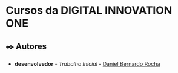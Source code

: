 

# Cursos da  DIGITAL INNOVATION ONE



## 



## ✒️ Autores



- **desenvolvedor** - *Trabalho Inicial* - [Daniel Bernardo Rocha ](https://github.com/danielbernardouenp)





